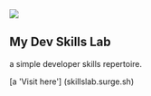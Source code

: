 <img src='images/my-dev-skills-lab'>

## My Dev Skills Lab

a simple developer skills repertoire.

[a 'Visit here'] (skillslab.surge.sh)